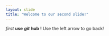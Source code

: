 ```yaml
---
layout: slide
title: "Welcome to our second slide!"
---
```

*first* **use** ***git*** ******hub****** !
Use the left arrow to go back!
